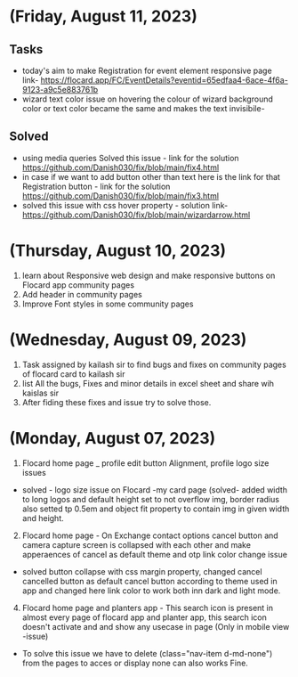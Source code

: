 # (Friday, August 11, 2023)
## Tasks
- today's aim to make Registration for event element responsive  page link- https://flocard.app/FC/EventDetails?eventid=65edfaa4-6ace-4f6a-9123-a9c5e883761b
- wizard text color issue on hovering the colour of wizard background color or text color became the same and makes the text invisibile-
## Solved
- using media queries Solved this issue - link for the solution  https://github.com/Danish030/fix/blob/main/fix4.html
- in case if we want to add button other than text here is the link for that Registration button  - link for the solution https://github.com/Danish030/fix/blob/main/fix3.html
- solved this issue with css hover property  - solution link- https://github.com/Danish030/fix/blob/main/wizardarrow.html
   
   
  

# (Thursday, August 10, 2023)
1. learn about Responsive web design and make responsive buttons on Flocard app community pages
2. Add header in community pages
3. Improve Font styles in some community pages 




# (Wednesday, August 09, 2023)
1. Task assigned by kailash sir to find bugs  and fixes on community pages of flocard card to kailash sir
2. list All the bugs, Fixes and minor details in excel sheet and share wih kaislas sir
3. After fiding these fixes and issue try to solve those.




# (Monday, August 07, 2023)

1. Flocard home page _ profile edit button Alignment, profile logo size issues
- solved - logo size issue on Flocard -my card page (solved- added width to long logos and default height set to not overflow img, border radius also setted tp 0.5em and object fit property to contain img in given width and height. 
2. Flocard home page - On Exchange contact options cancel button and camera capture screen is collapsed with each other and make apperaences of cancel as default theme and otp link color change issue
  - solved button collapse with css margin property, changed cancel cancelled button as default cancel button according to theme used in app and changed here link color to work both inn dark and light mode.
4. Flocard home page and planters app - This search icon is present in almost every page of flocard app and planter app, this search icon doesn't  activate and and show any usecase in page (Only in mobile view -issue)
- To solve this issue we have to delete (class="nav-item d-md-none") from the pages to acces or display none can also works Fine.
   

